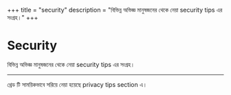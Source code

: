 +++
title = "security"
description = "বিভিন্ন অভিজ্ঞ মানুষজনের থেকে নেয়া security tips এর সংগ্রহ।"
+++

# Security

বিভিন্ন অভিজ্ঞ মানুষজনের থেকে নেয়া security tips এর সংগ্রহ।

---

থ্রেড টি সাময়িকভাবে সরিয়ে নেয়া হয়েছে privacy tips section এ।

